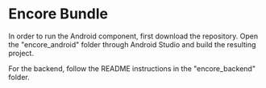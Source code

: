 # Encore Bundle

In order to run the Android component, first download the repository. Open the "encore_android" folder through Android Studio and build the resulting project.

For the backend, follow the README instructions in the "encore_backend" folder.
